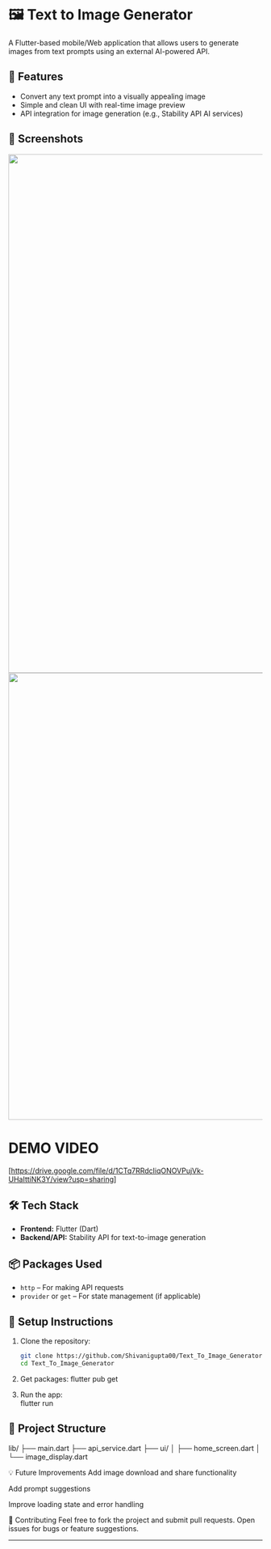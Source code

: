 # 🖼️ Text to Image Generator

A Flutter-based mobile/Web application that allows users to generate images from text prompts using an external AI-powered API.

## 🚀 Features

- Convert any text prompt into a visually appealing image
- Simple and clean UI with real-time image preview
- API integration for image generation (e.g., Stability API AI services)

## 📱 Screenshots

<!-- Add screenshots in assets folder and link them here -->
<p align="center">
  <img width="1919" height="1026" alt="Screenshot 2025-08-20 123856" src="https://github.com/user-attachments/assets/6567bec6-ea73-490d-8162-cca0a7e38e74" />
  <img width="1902" height="884" alt="Screenshot 2025-08-20 123343" src="https://github.com/user-attachments/assets/c6d7abc5-82b0-4421-8acc-49d4411914db" />
</p>



# DEMO VIDEO 
[https://drive.google.com/file/d/1CTq7RRdcIiqONOVPujVk-UHaIttiNK3Y/view?usp=sharing]

## 🛠️ Tech Stack

- **Frontend:** Flutter (Dart)
- **Backend/API:** Stability API for text-to-image generation

## 📦 Packages Used

- `http` – For making API requests
- `provider` or `get` – For state management (if applicable)

## 🔧 Setup Instructions

1. Clone the repository:
   ```bash
   git clone https://github.com/Shivanigupta00/Text_To_Image_Generator.git
   cd Text_To_Image_Generator
2. Get packages:
    flutter pub get

3. Run the app:  
    flutter run

## 📁 Project Structure

lib/
├── main.dart
├── api_service.dart
├── ui/
│ ├── home_screen.dart
│ └── image_display.dart
   
💡 Future Improvements
Add image download and share functionality

Add prompt suggestions

Improve loading state and error handling

🙌 Contributing
Feel free to fork the project and submit pull requests. Open issues for bugs or feature suggestions.



---
